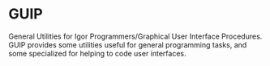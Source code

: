 # GUIP
General Utilities for Igor Programmers/Graphical User Interface Procedures. GUIP provides some utilities useful for general programming tasks, and some specialized for helping to code user interfaces.
